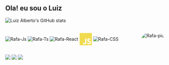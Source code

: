 ## Ola! eu sou o Luiz


![Luiz Alberto's GitHub stats](https://github-readme-stats.vercel.app/api?username=shadheky&show_icons=true&theme=cobalt)

   <div style="display: inline_block"><br>
    <img align="center" alt="Rafa-Js" height="40" width="40" src="https://i.pinimg.com/originals/e9/94/61/e99461fdd5b3db8bdb3081d8acf5e524.png">
    <img align="center" alt="Rafa-Ts" height="40" width="40" src="https://dz2cdn1.dzone.com/storage/temp/12434118-spring-boot-logo.png">
    <img align="center" alt="Rafa-React" height="40" width="40" src="https://upload.wikimedia.org/wikipedia/commons/thumb/c/cf/Angular_full_color_logo.svg/250px-Angular_full_color_logo.svg.png">
    <img align="center" alt="Rafa-HTML" height="40" width="40" src="https://raw.githubusercontent.com/devicons/devicon/master/icons/javascript/javascript-plain.svg">
    <img align="center" alt="Rafa-CSS" height="40" width="40" src="https://symbols.getvecta.com/stencil_28/61_sql-database-generic.90b41636a8.png">
     <img align="right" alt="Rafa-pic" height="150" style="border-radius: 20px;" src="https://img.freepik.com/free-vector/cute-astronaut-read-book-planet-cartoon-icon-illustration-science-technology-icon-concept-isolated-flat-cartoon-style_138676-2091.jpg">
</div>

  </div>

##

   
<div> 
  <a href="https://instagram.com/abdorall" target="_blank"><img src="https://img.shields.io/badge/-Instagram-%23E4405F?style=for-the-badge&logo=instagram&logoColor=white" target="_blank"></a>
  <a href = "mailto:ll8259875@gmail.com"><img src="https://img.shields.io/badge/-Gmail-%23333?style=for-the-badge&logo=gmail&logoColor=white" target="_blank"></a>
  <a href="https://www.linkedin.com/in/rafaella-ballerini-45875016a](https://www.linkedin.com/in/luiz-abdoral-5747b3218/" target="_blank"><img src="https://img.shields.io/badge/-LinkedIn-%230077B5?style=for-the-badge&logo=linkedin&logoColor=white" target="_blank"></a> 
  
</div>
